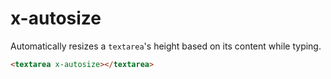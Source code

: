 # x-autosize

Automatically resizes a `textarea`'s height based on its content while typing.

```html
<textarea x-autosize></textarea>
```
